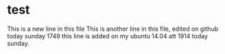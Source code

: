 # test
This is a new line in this file
This is another line in this file, edited on github
today sunday 1749
this line is added on my ubuntu 14.04 att 1914 today sunday.

